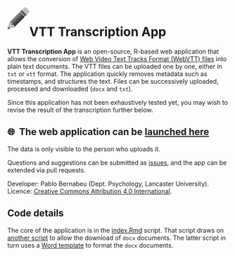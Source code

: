 <img align="left" width="50" height="50" src="https://github.com/pablobernabeu/VTT-Transcription-App/blob/main/Royalty-free%20from%20needpix.com.png">

# VTT Transcription App

**VTT Transcription App** is an open-source, R-based web application that allows the conversion of [Web Video Text Tracks Format (WebVTT) files](https://developer.mozilla.org/en-US/docs/Web/API/WebVTT_API) into plain text documents. The VTT files can be uploaded one by one, either in `txt` or `vtt` format. The application quickly removes metadata such as timestamps, and structures the text. Files can be successively uploaded, processed and downloaded (`docx` and `txt`).

Since this application has not been exhaustively tested yet, you may wish to revise the result of the transcription further below.

## :globe_with_meridians:&nbsp; The web application can be [launched here](https://pablo-bernabeu.shinyapps.io/VTT-Transcription-App/)

The data is only visible to the person who uploads it.

Questions and suggestions can be submitted as [issues](https://github.com/pablobernabeu/VTT-transcription/issues), and the app can be extended via pull requests.

Developer: Pablo Bernabeu (Dept. Psychology, Lancaster University). Licence: [Creative Commons Attribution 4.0 International](https://creativecommons.org/licenses/by/4.0/).

## Code details

The core of the application is in the [index.Rmd](https://github.com/pablobernabeu/VTT-Transcription-App/blob/main/index.Rmd) script. That script draws on [another script](https://github.com/pablobernabeu/VTT-Transcription-App/blob/main/VTT-Transcription-App_doc_renderer.Rmd) to allow the download of `docx` documents. The latter script in turn uses a [Word template](https://github.com/pablobernabeu/VTT-Transcription-App/blob/main/VTT-Transcription-App-format-template.docx) to format the `docx` documents.
